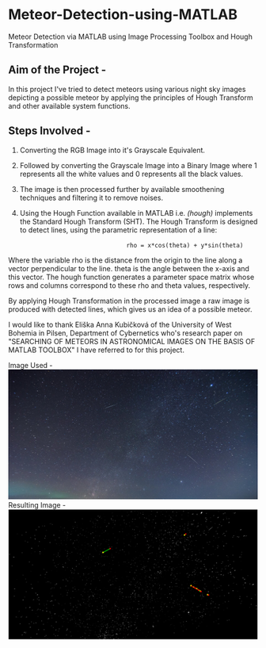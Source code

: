 # Meteor-Detection-using-MATLAB
Meteor Detection via MATLAB using Image Processing Toolbox and Hough Transformation
## Aim of the Project - 
In this project I've tried to detect meteors using various night sky images depicting a possible meteor by applying the principles of Hough Transform and other available system functions.

## Steps Involved - 
1) Converting the RGB Image into it's Grayscale Equivalent.
2) Followed by converting the Grayscale Image into a Binary Image where 1 represents all the white values and 0 represents all the black values. 
3) The image is then processed further by available smoothening techniques and filtering it to remove noises.
4) Using the Hough Function available in MATLAB i.e. *(hough)* implements the Standard Hough Transform (SHT). The Hough Transform is designed to detect lines, using the parametric representation of a line:

                                     rho = x*cos(theta) + y*sin(theta)

  Where the variable rho is the distance from the origin to the line along a vector perpendicular to the line. theta is the angle between the x-axis and this vector. The hough       function generates a parameter space matrix whose rows and columns correspond to these rho and theta values, respectively.

  By applying Hough Transformation in the processed image a raw image is produced with detected lines, which gives us an idea of a possible meteor.
  
I would like to thank Eliška Anna Kubičková of the University of West Bohemia in Pilsen, Department of Cybernetics who's research paper on "SEARCHING OF METEORS IN ASTRONOMICAL IMAGES ON THE BASIS OF MATLAB TOOLBOX" I have referred to for this project.

Image Used - 
![image used](https://github.com/souvik0306/Meteor-Detection-using-MATLAB/blob/master/meteor.jpg?raw=true)
Resulting Image -
![image used](https://github.com/souvik0306/Meteor-Detection-using-MATLAB/blob/master/Result_image1.png?raw=true)
